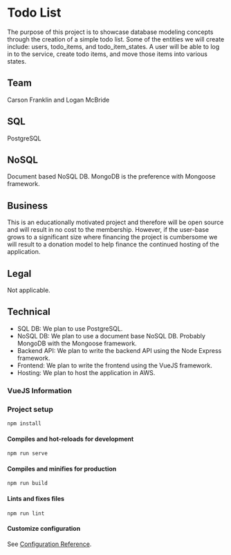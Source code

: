# Todo List
The purpose of this project is to showcase database modeling concepts through the creation of a simple todo list. Some of
the entities we will create include: users, todo_items, and todo_item_states. A user will be able to log in to the service,
create todo items, and move those items into various states.

## Team
Carson Franklin and Logan McBride

## SQL
PostgreSQL

## NoSQL
Document based NoSQL DB. MongoDB is the preference with Mongoose framework.

## Business
This is an educationally motivated project and therefore will be open source and will result in no cost to the membership.
 However, if the user-base grows to a significant size where financing the project is cumbersome we will result to a donation
  model to help finance the continued hosting of the application.

## Legal
Not applicable.

## Technical
* SQL DB: We plan to use PostgreSQL.
* NoSQL DB: We plan to use a document base NoSQL DB. Probably MongoDB with the Mongoose framework.
* Backend API: We plan to write the backend API using the Node Express framework.
* Frontend: We plan to write the frontend using the VueJS framework.
* Hosting: We plan to host the application in AWS.

### VueJS Information
### Project setup
```
npm install
```

#### Compiles and hot-reloads for development
```
npm run serve
```

#### Compiles and minifies for production
```
npm run build
```

#### Lints and fixes files
```
npm run lint
```

#### Customize configuration
See [Configuration Reference](https://cli.vuejs.org/config/).
